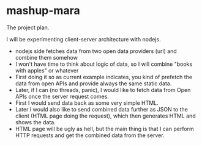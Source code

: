 # mashup-mara
The project plan.

I will be experimenting client-server architecture with nodejs.
- nodejs side fetches data from two open data providers (url) and combine them somehow
- I won't have time to think about logic of data, so I will combine "books with apples" or whatever
- First doing it so as current example indicates, you kind of prefetch the data from open APIs and provide always the same static data.
- Later, if I can (no threads, panic), I would like to fetch data from Open APIs once the server request comes.
- First I would send data back as some very simple HTML.
- Later I would also like to send combined data further as JSON to the client (HTML page doing the request), which then generates HTML and shows the data.
- HTML page will be ugly as hell, but the main thing is that I can perform HTTP requests and get the combined data from the server.
